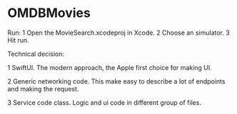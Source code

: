 # OMDBMovies

Run:
1 Open the MovieSearch.xcodeproj in Xcode.
2 Choose an simulator.
3 Hit run.

Technical decision:

1 SwiftUI. The modern approach, the Apple first choice for making UI.

2 Generic networking code. This make easy to describe a lot of endpoints and making the request.

3 Service code class. Logic and ui code in different group of files.

